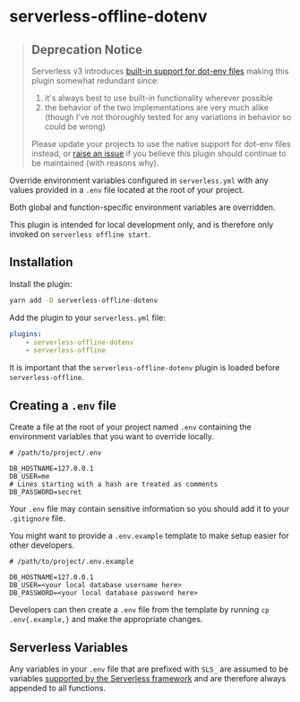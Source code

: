 # serverless-offline-dotenv

> ## Deprecation Notice
>
> Serverless v3 introduces [built-in support for dot-env files](https://www.serverless.com/framework/docs/environment-variables/)
> making this plugin somewhat redundant since:
>
> 1. it's always best to use built-in functionality wherever possible
> 2. the behavior of the two implementations are very much alike (though I've not thoroughly tested
> for any variations in behavior so could be wrong)
>
> Please update your projects to use the native support for dot-env files instead, or [raise an issue](https://github.com/apancutt/serverless-offline-dotenv/issues/new)
> if you believe this plugin should continue to be maintained (with reasons why).

Override environment variables configured in `serverless.yml` with any values provided in a `.env`
file located at the root of your project.

Both global and function-specific environment variables are overridden.

This plugin is intended for local development only, and is therefore only invoked on
`serverless offline start`.

## Installation

Install the plugin:

```bash
yarn add -D serverless-offline-dotenv
```

Add the plugin to your `serverless.yml` file:

```yaml
plugins:
    - serverless-offline-dotenv
    - serverless-offline
```

It is important that the `serverless-offline-dotenv` plugin is loaded before `serverless-offline`.

## Creating a `.env` file

Create a file at the root of your project named `.env` containing the environment variables that you
want to override locally.

```
# /path/to/project/.env

DB_HOSTNAME=127.0.0.1
DB_USER=me
# Lines starting with a hash are treated as comments
DB_PASSWORD=secret
```

Your `.env` file may contain sensitive information so you should add it to your `.gitignore` file.

You might want to provide a `.env.example` template to make setup easier for other developers.

```
# /path/to/project/.env.example

DB_HOSTNAME=127.0.0.1
DB_USER=<your local database username here>
DB_PASSWORD=<your local database password here>
```

Developers can then create a `.env` file from the template by running `cp .env{.example,}` and make
the appropriate changes.

## Serverless Variables

Any variables in your `.env` file that are prefixed with `SLS_` are assumed to be variables
[supported by the Serverless framework](https://github.com/dherault/serverless-offline#environment-variables)
and are therefore always appended to all functions.
